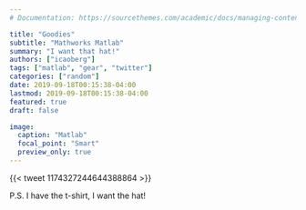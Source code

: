 ```yaml
---
# Documentation: https://sourcethemes.com/academic/docs/managing-content/

title: "Goodies"
subtitle: "Mathworks Matlab"
summary: "I want that hat!"
authors: ["icaoberg"]
tags: ["matlab", "gear", "twitter"]
categories: ["random"]
date: 2019-09-18T00:15:38-04:00
lastmod: 2019-09-18T00:15:38-04:00
featured: true
draft: false

image:
  caption: "Matlab"
  focal_point: "Smart"
  preview_only: true
---
```


{{< tweet 1174327244644388864 >}}

P.S. I have the t-shirt, I want the hat!
